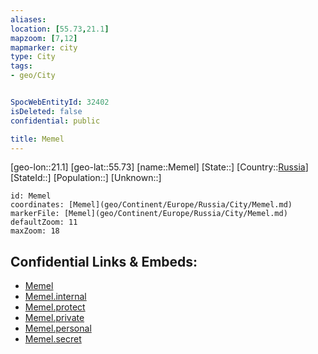 ```yaml
---
aliases: 
location: [55.73,21.1]
mapzoom: [7,12] 
mapmarker: city 
type: City
tags:
- geo/City


SpocWebEntityId: 32402
isDeleted: false
confidential: public

title: Memel
---
```

[geo-lon::21.1]
[geo-lat::55.73]
[name::Memel]
[State::]
[Country::[Russia](geo/Continent/Europe/Russia.md)]
[StateId::]
[Population::]
[Unknown::]


```leaflet
id: Memel
coordinates: [Memel](geo/Continent/Europe/Russia/City/Memel.md)
markerFile: [Memel](geo/Continent/Europe/Russia/City/Memel.md)
defaultZoom: 11 
maxZoom: 18
```


## Confidential Links & Embeds: 
- [Memel](../../../../../../_public/geo/Continent/Europe/Russia/City/Memel.md) 
- [Memel.internal](../../../../../../_internal/geo/Continent/Europe/Russia/City/Memel.internal.md) 
- [Memel.protect](../../../../../../_protect/geo/Continent/Europe/Russia/City/Memel.protect.md) 
- [Memel.private](../../../../../../_private/geo/Continent/Europe/Russia/City/Memel.private.md) 
- [Memel.personal](../../../../../../_personal/geo/Continent/Europe/Russia/City/Memel.personal.md) 
- [Memel.secret](../../../../../../_secret/geo/Continent/Europe/Russia/City/Memel.secret.md) 
